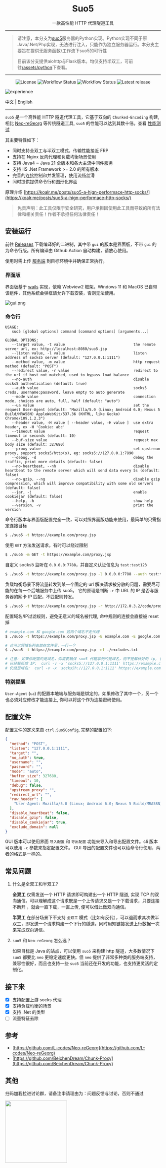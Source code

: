 <h1 align="center">Suo5</h1>

<p align="center">一款高性能 HTTP 代理隧道工具</p>

----
>请注意，本分支为[suo5](https://github.com/zema1/suo5)服务器的Python实现。Python实现不同于原Java/.Net/Php实现，无法进行注入，只能作为独立服务器运行。本分支主要旨在提供无服务函数/工作流下suo5的可行性
>
>目前该分支提供aiohttp与Flask版本。均仅支持半双工，可前往[/assets/python](https://github.com/GuilingQiyu/suo5-Python/tree/main/assets/python)下查看。
----

<div align="center">

![License](https://img.shields.io/github/license/zema1/suo5)
![Workflow Status](https://img.shields.io/github/actions/workflow/status/zema1/suo5/release.yml?label=release)
![Workflow Status](https://img.shields.io/github/actions/workflow/status/zema1/suo5/test.yml?label=test)
![Latest release](https://img.shields.io/github/v/release/zema1/suo5?label=latest)

</div>

![experience](./tests/img/suo5.gif)

[中文](./README.md) | [English](./README_EN.md)

----

`suo5` 是一个高性能 HTTP 隧道代理工具，它基于双向的 `Chunked-Encoding`
构建, 相比 [Neo-reGeorg](https://github.com/L-codes/Neo-reGeorg) 等传统隧道工具, `suo5`
的性能可以达到其数十倍。查看 [性能测试](./tests)

其主要特性如下：

- 同时支持全双工与半双工模式，传输性能接近 FRP
- 支持在 Nginx 反向代理和负载均衡场景使用
- 支持 Java4 ~ Java 21 全版本和各大主流中间件服务
- 支持 IIS .Net Framework >= 2.0 的所有版本
- 完善的连接控制和并发管理，使用流畅丝滑
- 同时提供提供命令行和图形化界面

原理介绍 [https://koalr.me/posts/suo5-a-hign-performace-http-socks/](https://koalr.me/posts/suo5-a-hign-performace-http-socks/)

> 免责声明：此工具仅限于安全研究，用户承担因使用此工具而导致的所有法律和相关责任！作者不承担任何法律责任！

## 安装运行

前往 [Releases](https://github.com/zema1/suo5/releases) 下载编译好的二进制，其中带 `gui` 的版本是界面版，不带 `gui`
的为命令行版。所有编译由 Github Action 自动构建，请放心使用。

使用时需上传 [服务端](./assets/) 到目标环境中并确保正常执行。

### 界面版

界面版基于 [wails](https://github.com/wailsapp/wails) 实现，依赖 Webview2 框架。Windows 11 和 MacOS
已自带该组件，其他系统会弹框请允许下载安装，否则无法使用。

![gui.png](tests/img/gui.jpg)

### 命令行

```text
USAGE:
   suo5 [global options] command [command options] [arguments...]

GLOBAL OPTIONS:
   --target value, -t value                               the remote server url, ex: http://localhost:8080/suo5.jsp
   --listen value, -l value                               listen address of socks5 server (default: "127.0.0.1:1111")
   --method value, -m value                               http request method (default: "POST")
   --redirect value, -r value                             redirect to the url if host not matched, used to bypass load balance
   --no-auth                                              disable socks5 authentication (default: true)
   --auth value                                           socks5 creds, username:password, leave empty to auto generate
   --mode value                                           connection mode, choices are auto, full, half (default: "auto")
   --ua value                                             set the request User-Agent (default: "Mozilla/5.0 (Linux; Android 6.0; Nexus 5 Build/MRA58N) AppleWebKit/537.36 (KHTML, like Gecko) Chrome/109.1.2.3")
   --header value, -H value [ --header value, -H value ]  use extra header, ex -H 'Cookie: abc'
   --timeout value                                        request timeout in seconds (default: 10)
   --buf-size value                                       request max body size (default: 327680)
   --proxy value                                          set upstream proxy, support socks5/http(s), eg: socks5://127.0.0.1:7890
   --debug, -d                                            debug the traffic, print more details (default: false)
   --no-heartbeat, --nh                                   disable heartbeat to the remote server which will send data every 5s (default: false)
   --no-gzip, --ng                                        disable gzip compression, which will improve compatibility with some old servers (default: false)
   --jar, -j                                              enable cookiejar (default: false)
   --help, -h                                             show help
   --version, -v                                          print the version
```

命令行版本与界面版配置完全一致，可以对照界面版功能来使用，最简单的只需指定连接目标

```bash
$ ./suo5 -t https://example.com/proxy.jsp
```

使用 `GET` 方法发送请求，有时可以绕过限制

```bash
$ ./suo5 -m GET -t https://example.com/proxy.jsp
```

自定义 socks5 监听在 `0.0.0.0:7788`，并自定义认证信息为 `test:test123`

```bash
$ ./suo5 -t https://example.com/proxy.jsp -l 0.0.0.0:7788 --auth test:test123
```

负载均衡场景下将流量转发到某一个固定的 url 解决请求被分散的问题，需要尽可能的在每一个后端服务中上传 suo5。
它的原理是判断 `-r` 中 URL 的 IP 是否与服务器的网卡 IP 匹配，不匹配则转发。

```bash
$ ./suo5 -t https://example.com/proxy.jsp -r http://172.0.3.2/code/proxy.jsp
```

配置域名/IP过滤规则，避免无意义的域名被代理, 命中规则的连接会直接被 reset 掉

```bash
# example.com 和 google.com 这两个域名不走代理
$ ./suo5 -t https://example.com/proxy.jsp -E example.com -E google.com

# 也可以将域名列表放在文件里，一行一个
$ ./suo5 -t https://example.com/proxy.jsp -ef ./excludes.txt

# 注意: 如果你配置的是域名，你需要确保 suo5 代理拿到的是域名，而不是解析好的 ip, 否则不会生效, 例如:
# 已经解析成 IP:  curl -v -x 'socks5://127.0.0.1:1111' https://example.com
# 仍然是域名:  curl -v -x 'socks5h://127.0.0.1:1111' https://example.com
```

### 特别提醒

`User-Agent` (`ua`) 的配置本地端与服务端是绑定的，如果修改了其中一个，另一个也必须对应修改才能连接上, 你可以将这个作为连接密码使用。

## 配置文件

配置文件的定义来自 `ctrl.Suo5Config`, 完整的配置如下:

```json
{
  "method": "POST",
  "listen": "127.0.0.1:1111",
  "target": "",
  "no_auth": true,
  "username": "",
  "password": "",
  "mode": "auto",
  "buffer_size": 327680,
  "timeout": 10,
  "debug": false,
  "upstream_proxy": "",
  "redirect_url": "",
  "raw_header": [
    "User-Agent: Mozilla/5.0 (Linux; Android 6.0; Nexus 5 Build/MRA58N) AppleWebKit/537.36 (KHTML, like Gecko) Chrome/109.1.2.3"
  ],
  "disable_heartbeat": false,
  "disable_gzip": false,
  "disable_cookiejar": true,
  "exclude_domain": null
}
```

GUI 版本可以使用界面 `导入配置` 和 `导出配置` 功能来导入和导出配置文件。cli 版本可以使用 `-c` 参数来指定配置文件。
GUI 导出的配置文件也可以给命令行使用，两者的格式是一样的。

## 常见问题

1. 什么是全双工和半双工?

   **全双工** 仅需发送一个 HTTP 请求即可构建出一个 HTTP 隧道, 实现 TCP 的双向通信。可以理解成这个请求既是一个上传请求又是一个下载请求，只要连接不断开
   ，就会一直下载，一直上传, 便可以借此做双向通信。

   **半双工** 在部分场景下不支持 `全双工` 模式（比如有反代），可以退而求其次做半双工，即发送一个请求构建一个下行的隧道，同时用短链接发送上行数据一次来完成双向通信。

2. `suo5` 和 `Neo-reGeorg` 怎么选？

   如果目标是 Java 的站点，可以使用 `suo5` 来构建 http 隧道，大多数情况下 `suo5` 都要比 `neo` 更稳定速度更快。但 `neo`
   提供了非常多种类的服务端支持，兼容性很好，而且也支持一些 `suo5` 当前还在开发的功能，也支持更灵活的定制化。

## 接下来

- [x] 支持配置上游 socks 代理
- [x] 支持负载均衡的场景
- [x] 支持 .Net 的类型
- [ ] 流量特征去除

## 参考

- [https://github.com/L-codes/Neo-reGeorg](https://github.com/L-codes/Neo-reGeorg)
- [https://github.com/BeichenDream/Chunk-Proxy](https://github.com/BeichenDream/Chunk-Proxy)

## 其他

扫码加我拉进讨论群，请备注申请理由为：问题反馈与讨论，否则不通过

<img src="https://github.com/user-attachments/assets/362d2079-4cfa-4764-819f-a4aa70580c1d" width="200" />

